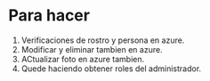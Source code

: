 # Para hacer

1. Verificaciones de rostro y persona en azure.
2. Modificar y eliminar tambien en azure.
3. ACtualizar foto en azure tambien.
4. Quede haciendo obtener roles del administrador.